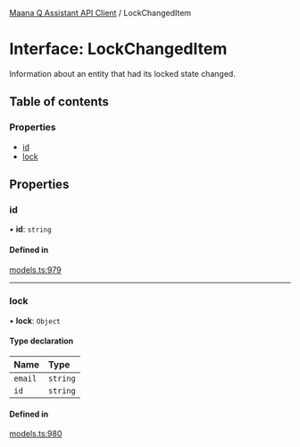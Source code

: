[Maana Q Assistant API Client](../README.md) / LockChangedItem

# Interface: LockChangedItem

Information about an entity that had its locked state changed.

## Table of contents

### Properties

- [id](LockChangedItem.md#id)
- [lock](LockChangedItem.md#lock)

## Properties

### id

• **id**: `string`

#### Defined in

[models.ts:979](https://github.com/maana-io/q-assistant-client/blob/develop/src/models.ts#L979)

___

### lock

• **lock**: `Object`

#### Type declaration

| Name | Type |
| :------ | :------ |
| `email` | `string` |
| `id` | `string` |

#### Defined in

[models.ts:980](https://github.com/maana-io/q-assistant-client/blob/develop/src/models.ts#L980)
